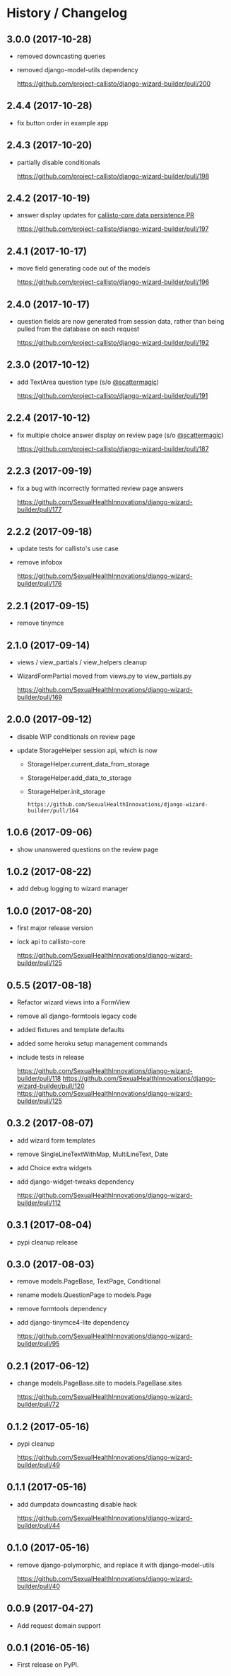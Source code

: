 # History / Changelog

## 3.0.0 (2017-10-28)

* removed downcasting queries
* removed django-model-utils dependency

    https://github.com/project-callisto/django-wizard-builder/pull/200

## 2.4.4 (2017-10-28)

* fix button order in example app

## 2.4.3 (2017-10-20)

* partially disable conditionals

    https://github.com/project-callisto/django-wizard-builder/pull/198

## 2.4.2 (2017-10-19)

* answer display updates for [callisto-core data persistence PR](https://github.com/project-callisto/callisto-core/pull/311)

    https://github.com/project-callisto/django-wizard-builder/pull/197

## 2.4.1 (2017-10-17)

* move field generating code out of the models

    https://github.com/project-callisto/django-wizard-builder/pull/196

## 2.4.0 (2017-10-17)

* question fields are now generated from session data, rather than being pulled from the database on each request

    https://github.com/project-callisto/django-wizard-builder/pull/192

## 2.3.0 (2017-10-12)

* add TextArea question type (s/o [@scattermagic](https://github.com/scattermagic))

    https://github.com/project-callisto/django-wizard-builder/pull/191

## 2.2.4 (2017-10-12)

* fix multiple choice answer display on review page (s/o [@scattermagic](https://github.com/scattermagic))

    https://github.com/project-callisto/django-wizard-builder/pull/187

## 2.2.3 (2017-09-19)

* fix a bug with incorrectly formatted review page answers

    https://github.com/SexualHealthInnovations/django-wizard-builder/pull/177

## 2.2.2 (2017-09-18)

* update tests for callisto's use case
* remove infobox

    https://github.com/SexualHealthInnovations/django-wizard-builder/pull/176

## 2.2.1 (2017-09-15)

* remove tinymce

## 2.1.0 (2017-09-14)

* views / view_partials / view_helpers cleanup
* WizardFormPartial moved from views.py to view_partials.py

    https://github.com/SexualHealthInnovations/django-wizard-builder/pull/169

## 2.0.0 (2017-09-12)

* disable WIP conditionals on review page
* update StorageHelper session api, which is now

  - StorageHelper.current_data_from_storage
  - StorageHelper.add_data_to_storage
  - StorageHelper.init_storage

        https://github.com/SexualHealthInnovations/django-wizard-builder/pull/164

## 1.0.6 (2017-09-06)

* show unanswered questions on the review page

## 1.0.2 (2017-08-22)

* add debug logging to wizard manager

## 1.0.0 (2017-08-20)

* first major release version
* lock api to callisto-core

    https://github.com/SexualHealthInnovations/django-wizard-builder/pull/125

## 0.5.5 (2017-08-18)

* Refactor wizard views into a FormView
* remove all django-formtools legacy code
* added fixtures and template defaults
* added some heroku setup management commands
* include tests in release

    https://github.com/SexualHealthInnovations/django-wizard-builder/pull/118
    https://github.com/SexualHealthInnovations/django-wizard-builder/pull/120
    https://github.com/SexualHealthInnovations/django-wizard-builder/pull/125

## 0.3.2 (2017-08-07)

* add wizard form templates
* remove SingleLineTextWithMap, MultiLineText, Date
* add Choice extra widgets
* add django-widget-tweaks dependency

    https://github.com/SexualHealthInnovations/django-wizard-builder/pull/112

## 0.3.1 (2017-08-04)

* pypi cleanup release

## 0.3.0 (2017-08-03)

* remove models.PageBase, TextPage, Conditional
* rename models.QuestionPage to models.Page
* remove formtools dependency
* add django-tinymce4-lite dependency

    https://github.com/SexualHealthInnovations/django-wizard-builder/pull/95

## 0.2.1 (2017-06-12)

* change models.PageBase.site to models.PageBase.sites

    https://github.com/SexualHealthInnovations/django-wizard-builder/pull/72

## 0.1.2 (2017-05-16)

* pypi cleanup

    https://github.com/SexualHealthInnovations/django-wizard-builder/pull/49

## 0.1.1 (2017-05-16)

* add dumpdata downcasting disable hack

    https://github.com/SexualHealthInnovations/django-wizard-builder/pull/44

## 0.1.0 (2017-05-16)

* remove django-polymorphic, and replace it with django-model-utils

    https://github.com/SexualHealthInnovations/django-wizard-builder/pull/40

## 0.0.9 (2017-04-27)

* Add request domain support

## 0.0.1 (2016-05-16)

* First release on PyPI.
